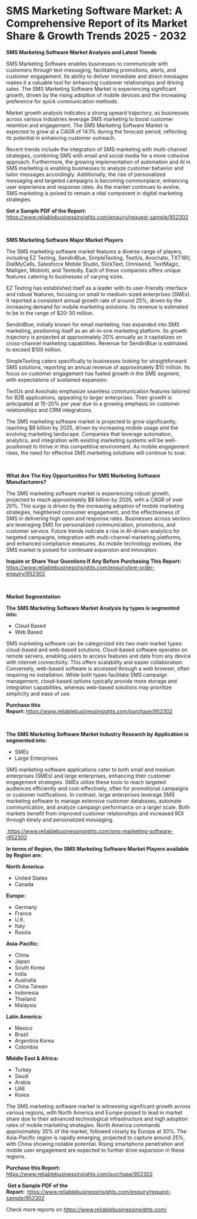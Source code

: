 <p><h1>SMS Marketing Software Market: A Comprehensive Report of its Market Share & Growth Trends 2025 - 2032</h1></p><p><strong>SMS Marketing Software Market Analysis and Latest Trends</strong></p>
<p><p>SMS Marketing Software enables businesses to communicate with customers through text messaging, facilitating promotions, alerts, and customer engagement. Its ability to deliver immediate and direct messages makes it a valuable tool for enhancing customer relationships and driving sales. The SMS Marketing Software Market is experiencing significant growth, driven by the rising adoption of mobile devices and the increasing preference for quick communication methods.</p><p>Market growth analysis indicates a strong upward trajectory, as businesses across various industries leverage SMS marketing to boost customer retention and engagement. The SMS Marketing Software Market is expected to grow at a CAGR of 14.1% during the forecast period, reflecting its potential in enhancing customer outreach.</p><p>Recent trends include the integration of SMS marketing with multi-channel strategies, combining SMS with email and social media for a more cohesive approach. Furthermore, the growing implementation of automation and AI in SMS marketing is enabling businesses to analyze customer behavior and tailor messages accordingly. Additionally, the rise of personalized messaging and targeted campaigns is becoming commonplace, enhancing user experience and response rates. As the market continues to evolve, SMS marketing is poised to remain a vital component in digital marketing strategies.</p></p>
<p><strong>Get a Sample PDF of the Report:&nbsp;</strong> <a href="https://www.reliablebusinessinsights.com/enquiry/request-sample/952302?utm_campaign=3259&utm_medium=2&utm_source=Github&utm_content=ia&utm_term=06032025&utm_id=sms-marketing-software">https://www.reliablebusinessinsights.com/enquiry/request-sample/952302</a></p>
<p>&nbsp;</p>
<p><strong>SMS Marketing Software Major Market Players</strong></p>
<p><p>The SMS marketing software market features a diverse range of players, including EZ Texting, SendinBlue, SimpleTexting, TextUs, Avochato, TXT180, DialMyCalls, Salesforce Mobile Studio, SlickText, Omnisend, TextMagic, Mailigen, Mobiniti, and Textedly. Each of these companies offers unique features catering to businesses of varying sizes.</p><p>EZ Texting has established itself as a leader with its user-friendly interface and robust features, focusing on small to medium-sized enterprises (SMEs). It reported a consistent annual growth rate of around 25%, driven by the increasing demand for mobile marketing solutions. Its revenue is estimated to be in the range of $20-30 million.</p><p>SendinBlue, initially known for email marketing, has expanded into SMS marketing, positioning itself as an all-in-one marketing platform. Its growth trajectory is projected at approximately 20% annually as it capitalizes on cross-channel marketing capabilities. Revenue for SendinBlue is estimated to exceed $100 million.</p><p>SimpleTexting caters specifically to businesses looking for straightforward SMS solutions, reporting an annual revenue of approximately $10 million. Its focus on customer engagement has fueled growth in the SME segment, with expectations of sustained expansion.</p><p>TextUs and Avochato emphasize seamless communication features tailored for B2B applications, appealing to larger enterprises. Their growth is anticipated at 15-20% per year due to a growing emphasis on customer relationships and CRM integrations.</p><p>The SMS marketing software market is projected to grow significantly, reaching $8 billion by 2025, driven by increasing mobile usage and the evolving marketing landscape. Companies that leverage automation, analytics, and integration with existing marketing systems will be well-positioned to thrive in this competitive environment. As mobile engagement rises, the need for effective SMS marketing solutions will continue to soar.</p></p>
<p>&nbsp;</p>
<p><strong>What Are The Key Opportunities For SMS Marketing Software Manufacturers?</strong></p>
<p><p>The SMS marketing software market is experiencing robust growth, projected to reach approximately $8 billion by 2026, with a CAGR of over 20%. This surge is driven by the increasing adoption of mobile marketing strategies, heightened consumer engagement, and the effectiveness of SMS in delivering high open and response rates. Businesses across sectors are leveraging SMS for personalized communication, promotions, and customer service. Future trends indicate a rise in AI-driven analytics for targeted campaigns, integration with multi-channel marketing platforms, and enhanced compliance measures. As mobile technology evolves, the SMS market is poised for continued expansion and innovation.</p></p>
<p><strong>Inquire or Share Your Questions If Any Before Purchasing This Report:</strong> <a href="https://www.reliablebusinessinsights.com/enquiry/pre-order-enquiry/952302?utm_campaign=3259&utm_medium=2&utm_source=Github&utm_content=ia&utm_term=06032025&utm_id=sms-marketing-software">https://www.reliablebusinessinsights.com/enquiry/pre-order-enquiry/952302</a></p>
<p>&nbsp;</p>
<p><strong>Market Segmentation</strong></p>
<p><strong>The SMS Marketing Software Market Analysis by types is segmented into:</strong></p>
<p><ul><li>Cloud Based</li><li>Web Based</li></ul></p>
<p><p>SMS marketing software can be categorized into two main market types: cloud-based and web-based solutions. Cloud-based software operates on remote servers, enabling users to access features and data from any device with internet connectivity. This offers scalability and easier collaboration. Conversely, web-based software is accessed through a web browser, often requiring no installation. While both types facilitate SMS campaign management, cloud-based options typically provide more storage and integration capabilities, whereas web-based solutions may prioritize simplicity and ease of use.</p></p>
<p><strong>Purchase this Report:&nbsp;</strong><a href="https://www.reliablebusinessinsights.com/purchase/952302?utm_campaign=3259&utm_medium=2&utm_source=Github&utm_content=ia&utm_term=06032025&utm_id=sms-marketing-software">https://www.reliablebusinessinsights.com/purchase/952302</a></p>
<p>&nbsp;</p>
<p><strong>The SMS Marketing Software Market Industry Research by Application is segmented into:</strong></p>
<p><ul><li>SMEs</li><li>Large Enterprises</li></ul></p>
<p><p>SMS marketing software applications cater to both small and medium enterprises (SMEs) and large enterprises, enhancing their customer engagement strategies. SMEs utilize these tools to reach targeted audiences efficiently and cost-effectively, often for promotional campaigns or customer notifications. In contrast, large enterprises leverage SMS marketing software to manage extensive customer databases, automate communication, and analyze campaign performance on a larger scale. Both markets benefit from improved customer relationships and increased ROI through timely and personalized messaging.</p></p>
<p><a href="https://www.reliablebusinessinsights.com/sms-marketing-software-r952302?utm_campaign=3259&utm_medium=2&utm_source=Github&utm_content=ia&utm_term=06032025&utm_id=sms-marketing-software">&nbsp;https://www.reliablebusinessinsights.com/sms-marketing-software-r952302</a></p>
<p><strong>In terms of Region, the SMS Marketing Software Market Players available by Region are:</strong></p>
<p>
    <p> <strong> North America: </strong>
        <ul>
            <li>United States</li>
            <li>Canada</li>
        </ul>
        </p> 
    <p> <strong> Europe: </strong>
        <ul>
            <li>Germany</li>
            <li>France</li>
            <li>U.K.</li>
            <li>Italy</li>
            <li>Russia</li>
        </ul>
        </p> 
    <p> <strong> Asia-Pacific: </strong>
        <ul>
            <li>China</li>
            <li>Japan</li>
            <li>South Korea</li>
            <li>India</li>
            <li>Australia</li>
            <li>China Taiwan</li>
            <li>Indonesia</li>
            <li>Thailand</li>
            <li>Malaysia</li>
        </ul>
        </p> 
    <p> <strong> Latin America: </strong>
        <ul>
            <li>Mexico</li>
            <li>Brazil</li>
            <li>Argentina Korea</li>
            <li>Colombia</li>
        </ul>
        </p> 
    <p> <strong> Middle East & Africa: </strong>
        <ul>
            <li>Turkey</li>
            <li>Saudi</li>
            <li>Arabia</li>
            <li>UAE</li>
            <li>Korea</li>
        </ul>
    </p>
    </p>
<p><p>The SMS marketing software market is witnessing significant growth across various regions, with North America and Europe poised to lead in market share due to their advanced technological infrastructure and high adoption rates of mobile marketing strategies. North America commands approximately 35% of the market, followed closely by Europe at 30%. The Asia-Pacific region is rapidly emerging, projected to capture around 25%, with China showing notable potential. Rising smartphone penetration and mobile user engagement are expected to further drive expansion in these regions.</p></p>
<p><strong>Purchase this Report: </strong><a href="https://www.reliablebusinessinsights.com/purchase/952302?utm_campaign=3259&utm_medium=2&utm_source=Github&utm_content=ia&utm_term=06032025&utm_id=sms-marketing-software">https://www.reliablebusinessinsights.com/purchase/952302</a></p>
<p>&nbsp;<strong>Get a Sample PDF of the Report:&nbsp;&nbsp;</strong><a href="https://www.reliablebusinessinsights.com/enquiry/request-sample/952302?utm_campaign=3259&utm_medium=2&utm_source=Github&utm_content=ia&utm_term=06032025&utm_id=sms-marketing-software">https://www.reliablebusinessinsights.com/enquiry/request-sample/952302</a></p>
<p><strong></strong></p>
<p>Check more reports on <a href="https://www.reliablebusinessinsights.com/?utm_campaign=3259&utm_medium=2&utm_source=Github&utm_content=ia&utm_term=06032025&utm_id=sms-marketing-software">https://www.reliablebusinessinsights.com/</a></p>